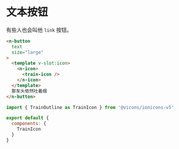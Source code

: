 # 文本按钮
有些人也会叫他 `link` 按钮。
```html
<n-button
  text
  size="large"
>
  <template v-slot:icon>
    <n-icon>
      <train-icon />
    </n-icon>
  </template>
  那车头依然吐着烟
</n-button>
```
```js
import { TrainOutline as TrainIcon } from '@vicons/ionicons-v5'

export default {
  components: {
    TrainIcon
  }
}
```
